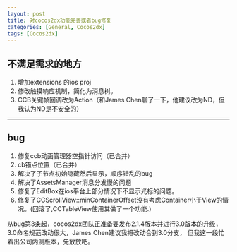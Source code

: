 ```yaml
---
layout: post
title: 对cocos2dx功能完善或者bug修复
categories: [General, Cocos2dx]
tags: [Cocos2dx]
---
```


## 不满足需求的地方 ##
1. 增加extensions 的ios proj
1. 修改触摸响应机制，简化为消息树。
1. CCB关键帧回调改为Action（和James Chen聊了一下，他建议改为ND，但我认为ND是不安全的）

----------

## bug ##
1. 修复ccb动画管理器空指针访问（已合并）
1. cb锚点位置（已合并）
1. 解决了子节点初始隐藏然后显示，顺序错乱的bug
1. 解决了AssetsManager消息分发慢的问题
1. 修复了EditBox在ios平台上部分情况下不显示光标的问题。
1. 修复了CCScrollView::minContainerOffset没有考虑Container小于View的情况。(回滚了,CCTableView使用其做了一个功能.)

从bug第3条起，cocos2dx团队正准备要发布2.1.4版本并进行3.0版本的升级，
3.0命名规范改动很大，James Chen建议我把改动合到3.0分支，
但我这一段忙着出公司内测版本，先放放吧。
